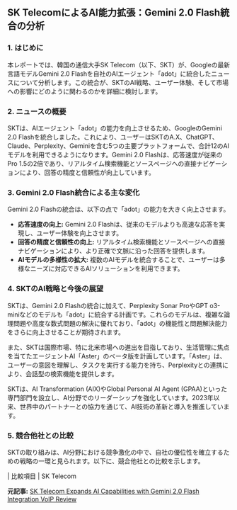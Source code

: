 ## SK TelecomによるAI能力拡張：Gemini 2.0 Flash統合の分析

### 1. はじめに

本レポートでは、韓国の通信大手SK Telecom（以下、SKT）が、Googleの最新言語モデルGemini 2.0 Flashを自社のAIエージェント「adot」に統合したニュースについて分析します。この統合が、SKTのAI戦略、ユーザー体験、そして市場への影響にどのように関わるのかを詳細に検討します。

### 2. ニュースの概要

SKTは、AIエージェント「adot」の能力を向上させるため、GoogleのGemini 2.0 Flashを統合しました。これにより、ユーザーはSKTのA.X、ChatGPT、Claude、Perplexity、Geminiを含む5つの主要プラットフォームで、合計12のAIモデルを利用できるようになります。Gemini 2.0 Flashは、応答速度が従来のPro 1.5の2倍であり、リアルタイム検索機能とソースページへの直接ナビゲーションにより、回答の精度と信頼性が向上しています。

### 3. Gemini 2.0 Flash統合による主な変化

Gemini 2.0 Flashの統合は、以下の点で「adot」の能力を大きく向上させます。

* **応答速度の向上:** Gemini 2.0 Flashは、従来のモデルよりも高速な応答を実現し、ユーザー体験を向上させます。
* **回答の精度と信頼性の向上:** リアルタイム検索機能とソースページへの直接ナビゲーションにより、より正確で文脈に沿った回答を提供します。
* **AIモデルの多様性の拡大:** 複数のAIモデルを統合することで、ユーザーは多様なニーズに対応できるAIソリューションを利用できます。

### 4. SKTのAI戦略と今後の展望

SKTは、Gemini 2.0 Flashの統合に加えて、Perplexity Sonar ProやGPT o3-miniなどのモデルも「adot」に統合する計画です。これらのモデルは、複雑な論理問題や高度な数式問題の解決に優れており、「adot」の機能性と問題解決能力をさらに向上させることが期待されます。

また、SKTは国際市場、特に北米市場への進出を目指しており、生活管理に焦点を当てたエージェントAI「Aster」のベータ版を計画しています。「Aster」は、ユーザーの意図を理解し、タスクを実行する能力を持ち、Perplexityとの連携により、会話型の検索機能を提供します。

SKTは、AI Transformation (AIX)やGlobal Personal AI Agent (GPAA)といった専門部門を設立し、AI分野でのリーダーシップを強化しています。2023年以来、世界中のパートナーとの協力を通じて、AI技術の革新と導入を推進しています。

### 5. 競合他社との比較

SKTの取り組みは、AI分野における競争激化の中で、自社の優位性を確立するための戦略の一環と見られます。以下に、競合他社との比較を示します。

| 比較項目 | SK Telecom 

**元記事:** [SK Telecom Expands AI Capabilities with Gemini 2.0 Flash Integration VoIP Review](https://voip.review/2025/03/20/sk-telecom-expands-ai-capabilities-gemini-2-0-flash-integration/)